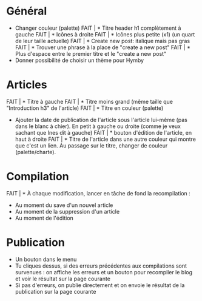 # Général

* Changer couleur (palette)
FAIT | * Titre header h1 complètement à gauche
FAIT | * Icônes à droite
FAIT | * Icônes plus petite (x1) (un quart de leur taille actuelle)
FAIT | * Create new post: italique mais pas gras
FAIT | * Trouver une phrase à la place de "create a new post"
FAIT | * Plus d'espace entre le premier titre et le "create a new post"
* Donner possibilité de choisir un thème pour Hymby

# Articles

FAIT | * Titre à gauche
FAIT | * Titre moins grand (même taille que "Introduction h3" de l'article)
FAIT | * Titre en couleur (palette)
* Ajouter la date de publication de l'article sous l'article lui-même (pas dans le blanc à chier). En petit à gauche ou droite (comme je veux sachant que Ines dit à gauche)
FAIT | * bouton d'édition de l'article, en haut à droite
FAIT | * Titre de l'article dans une autre couleur qui montre que c'est un lien. Au passage sur le titre, changer de couleur (palette/charte).

# Compilation

FAIT | * À chaque modification, lancer en tâche de fond la recompilation :
  * Au moment du save d'un nouvel article
  * Au moment de la suppression d'un article
  * Au moment de l'édition

# Publication

* Un bouton dans le menu
* Tu cliques dessus, si des erreurs précédentes aux compilations sont survenues : on affiche les erreurs et un bouton pour recompiler le blog et voir le résultat sur la page courante
* Si pas d'erreurs, on publie directement et on envoie le résultat de la publication sur la page courante
